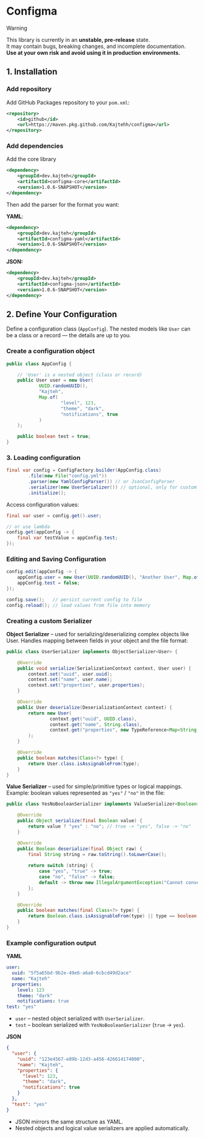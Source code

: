 # Configma

> [!WARNING]  
> This library is currently in an **unstable, pre-release** state.  
> It may contain bugs, breaking changes, and incomplete documentation.  
> **Use at your own risk and avoid using it in production environments.**

## 1. Installation

### Add repository

Add GitHub Packages repository to your `pom.xml`:
```xml
<repository>
    <id>github</id>
    <url>https://maven.pkg.github.com/Kajtehh/configma</url>
</repository>
```

### Add dependencies

Add the core library
```xml
<dependency>
    <groupId>dev.kajteh</groupId>
    <artifactId>configma-core</artifactId>
    <version>1.0.6-SNAPSHOT</version>
</dependency>
```

Then add the parser for the format you want:

**YAML**:
```xml
<dependency>
    <groupId>dev.kajteh</groupId>
    <artifactId>configma-yaml</artifactId>
    <version>1.0.6-SNAPSHOT</version>
</dependency>
```

**JSON:**
```xml
<dependency>
    <groupId>dev.kajteh</groupId>
    <artifactId>configma-json</artifactId>
    <version>1.0.6-SNAPSHOT</version>
</dependency>
```

## 2. Define Your Configuration
Define a configuration class (`AppConfig`). The nested models like `User` can be a class or a record — the details are up to you.

### Create a configuration object
```java
public class AppConfig {

    // 'User' is a nested object (class or record)
    public User user = new User(
            UUID.randomUUID(),
            "Kajteh",
            Map.of(
                    "level", 123,
                    "theme", "dark",
                    "notifications", true
            )
    );

    public boolean test = true;
}
```

### 3. Loading configuration
```java
final var config = ConfigFactory.builder(AppConfig.class)
        .file(new File("config.yml"))
        .parser(new YamlConfigParser()) // or JsonConfigParser
        .serializer(new UserSerializer()) // optional, only for custom serializers
        .initialize();
```
Access configuration values:
```java
final var user = config.get().user;

// or use lambda
config.get(appConfig -> { 
    final var testValue = appConfig.test;
});
```

### Editing and Saving Configuration
```java
config.edit(appConfig -> {
    appConfig.user = new User(UUID.randomUUID(), "Another User", Map.of("level", 22));
    appConfig.test = false;
});

config.save();   // persist current config to file
config.reload(); // load values from file into memory
```

### Creating a custom Serializer
**Object Serializer** – used for serializing/deserializing complex objects like User. Handles mapping between fields in your object and the file format:
```java
public class UserSerializer implements ObjectSerializer<User> {

    @Override
    public void serialize(SerializationContext context, User user) {
        context.set("uuid", user.uuid);
        context.set("name", user.name);
        context.set("properties", user.properties);
    }

    @Override
    public User deserialize(DeserializationContext context) {
        return new User(
                context.get("uuid", UUID.class),
                context.get("name", String.class),
                context.get("properties", new TypeReference<Map<String, Object>>() {}.getType())
        );
    }

    @Override
    public boolean matches(Class<?> type) {
        return User.class.isAssignableFrom(type);
    }
}
```
**Value Serializer** – used for simple/primitive types or logical mappings. Example: boolean values represented as `"yes"` / `"no"` in the file:
```java
public class YesNoBooleanSerializer implements ValueSerializer<Boolean> {

    @Override
    public Object serialize(final Boolean value) {
        return value ? "yes" : "no"; // true -> "yes", false -> "no"
    }

    @Override
    public Boolean deserialize(final Object raw) {
        final String string = raw.toString().toLowerCase();
        
        return switch (string) {
            case "yes", "true" -> true;
            case "no", "false" -> false;
            default -> throw new IllegalArgumentException("Cannot convert to Boolean: " + raw);
        };
    }

    @Override
    public boolean matches(final Class<?> type) {
        return Boolean.class.isAssignableFrom(type) || type == boolean.class;
    }
}
```

### Example configuration output
**YAML**
```yml
user:
  uuid: "5f5a65bd-9b2e-49e6-a6a0-6cbcd49d2ace"
  name: "Kajteh"
  properties:
    level: 123
    theme: "dark"
    notifications: true
test: "yes"
```
- `user` – nested object serialized with `UserSerializer`.
- `test` – boolean serialized with `YesNoBooleanSerializer` (`true` → `yes`).

**JSON**
```json
{
  "user": {
    "uuid": "123e4567-e89b-12d3-a456-426614174000",
    "name": "Kajteh",
    "properties": {
      "level": 123,
      "theme": "dark",
      "notifications": true
    }
  },
  "test": "yes"
}
```
- JSON mirrors the same structure as YAML.
- Nested objects and logical value serializers are applied automatically.